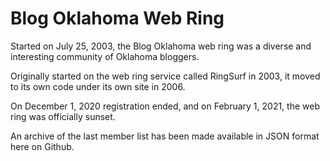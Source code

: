 # Blog Oklahoma Web Ring

Started on July 25, 2003, the Blog Oklahoma web ring was a diverse and interesting community of Oklahoma bloggers. 

Originally started on the web ring service called RingSurf in 2003, it moved to its own code under its own site in 2006. 

On December 1, 2020 registration ended, and on February 1, 2021, the web ring was officially sunset.

An archive of the last member list has been made available in JSON format here on Github. 